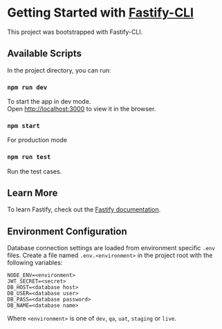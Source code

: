 # Getting Started with [Fastify-CLI](https://www.npmjs.com/package/fastify-cli)
This project was bootstrapped with Fastify-CLI.

## Available Scripts

In the project directory, you can run:

### `npm run dev`

To start the app in dev mode.\
Open [http://localhost:3000](http://localhost:3000) to view it in the browser.

### `npm start`

For production mode

### `npm run test`

Run the test cases.

## Learn More

To learn Fastify, check out the [Fastify documentation](https://fastify.dev/docs/latest/).

## Environment Configuration

Database connection settings are loaded from environment specific `.env` files.
Create a file named `.env.<environment>` in the project root with the
following variables:

```
NODE_ENV=<environment>
JWT_SECRET=<secret>
DB_HOST=<database host>
DB_USER=<database user>
DB_PASS=<database password>
DB_NAME=<database name>
```

Where `<environment>` is one of `dev`, `qa`, `uat`, `staging` or `live`.
